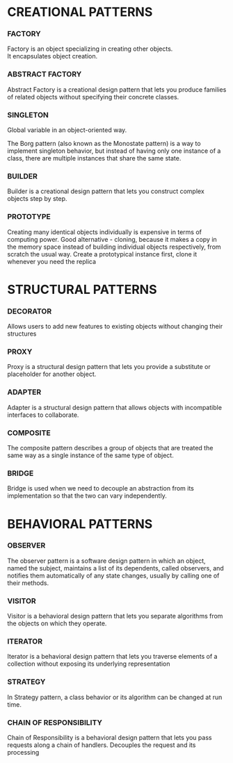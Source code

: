 # CREATIONAL PATTERNS

### **FACTORY**

Factory is an object specializing in creating other objects.  
It encapsulates object creation.

### **ABSTRACT FACTORY**

Abstract Factory is a creational design pattern that lets you produce families of related objects without specifying their concrete classes.

### **SINGLETON**

Global variable in an object-oriented way.

The Borg pattern (also known as the Monostate pattern) is a way to implement singleton behavior, but instead of having only one instance of a class, there are multiple instances that share the same state.

### **BUILDER**

Builder is a creational design pattern that lets you construct complex objects step by step.

### **PROTOTYPE**

Creating many identical objects individually is expensive in terms of computing power. Good alternative - cloning, because it makes a copy in the memory space instead of building individual objects respectively, from scratch the usual way.
Create a prototypical instance first, clone it whenever you need the replica

# STRUCTURAL PATTERNS

### **DECORATOR**

Allows users to add new features to existing objects without changing their structures

### **PROXY**

Proxy is a structural design pattern that lets you provide a substitute or placeholder for another object.

### **ADAPTER**

Adapter is a structural design pattern that allows objects with incompatible interfaces to collaborate.

### **COMPOSITE**

The composite pattern describes a group of objects that are treated the same way as a single instance of the same type of object.

### **BRIDGE**

Bridge is used when we need to decouple an abstraction from its implementation so that the two can vary independently.

# BEHAVIORAL PATTERNS

### **OBSERVER**

The observer pattern is a software design pattern in which an object, named the subject, maintains a list of its dependents, called observers, and notifies them automatically of any state changes, usually by calling one of their methods.

### **VISITOR**

Visitor is a behavioral design pattern that lets you separate algorithms from the objects on which they operate.

### **ITERATOR**

Iterator is a behavioral design pattern that lets you traverse elements of a collection without exposing its underlying representation

### **STRATEGY**

In Strategy pattern, a class behavior or its algorithm can be changed at run time.

### **CHAIN OF RESPONSIBILITY**

Chain of Responsibility is a behavioral design pattern that lets you pass requests along a chain of handlers.
Decouples the request and its processing
